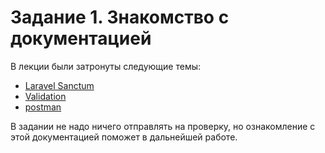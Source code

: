 # Задание 1. Знакомство с документацией

В лекции были затронуты следующие темы:
* [Laravel Sanctum](https://laravel.com/docs/8.x/sanctum#how-it-works)
* [Validation](https://laravel.com/docs/8.x/validation)
* [postman](https://www.postman.com/)

В задании не надо ничего отправлять на проверку, но ознакомление с этой документацией поможет в дальнейшей работе.




